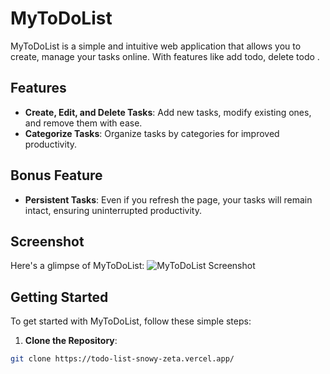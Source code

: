 # MyToDoList

MyToDoList is a simple and intuitive web application that allows you to create, manage your tasks online. With features like add todo, delete todo .
## Features
- **Create, Edit, and Delete Tasks**: Add new tasks, modify existing ones, and remove them with ease.
- **Categorize Tasks**: Organize tasks by categories for improved productivity.

## Bonus Feature
- **Persistent Tasks**: Even if you refresh the page, your tasks will remain intact, ensuring uninterrupted productivity.
## Screenshot
Here's a glimpse of MyToDoList:
![MyToDoList Screenshot](./show.pnhgvg)
## Getting Started
To get started with MyToDoList, follow these simple steps:
1. **Clone the Repository**:
```bash
git clone https://todo-list-snowy-zeta.vercel.app/
